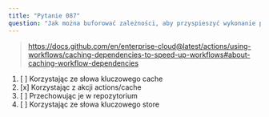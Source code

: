 ```yaml
---
title: "Pytanie 087"
question: "Jak można buforować zależności, aby przyspieszyć wykonanie procesu pracy?"
---
```


> https://docs.github.com/en/enterprise-cloud@latest/actions/using-workflows/caching-dependencies-to-speed-up-workflows#about-caching-workflow-dependencies  
1. [ ] Korzystając ze słowa kluczowego cache  
1. [x] Korzystając z akcji actions/cache  
1. [ ] Przechowując je w repozytorium  
1. [ ] Korzystając ze słowa kluczowego store  
